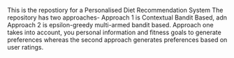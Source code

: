This is the repostiory for a Personalised Diet Recommendation System
The repository has two approaches- Approach 1 is Contextual Bandit Based, adn Approach 2 is epsilon-greedy multi-armed bandit based.
Approach one takes into account, you personal information and fitness goals to generate preferences whereas the second approach generates preferences based on user ratings.
